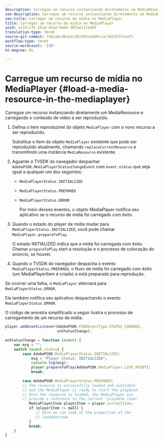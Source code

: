 ```yaml
---
description: Carregue um recurso instanciando diretamente um MediaResource e carregando o conteúdo de vídeo a ser reproduzido.
seo-description: Carregue um recurso instanciando diretamente um MediaResource e carregando o conteúdo de vídeo a ser reproduzido.
seo-title: Carregar um recurso de mídia no MediaPlayer
title: Carregar um recurso de mídia no MediaPlayer
uuid: ac31ccfe-161d-41a2-9a6e-38fae11ceab5
translation-type: tm+mt
source-git-commit: 7d61a6cd8cb2c381f85a19d9ccac3d235ffceaf1
workflow-type: tm+mt
source-wordcount: '210'
ht-degree: 0%

---
```



# Carregue um recurso de mídia no MediaPlayer {#load-a-media-resource-in-the-mediaplayer}

Carregue um recurso instanciando diretamente um MediaResource e carregando o conteúdo de vídeo a ser reproduzido.

1. Defina o item reproduzível do objeto `MediaPlayer` com o novo recurso a ser reproduzido.

   Substitua o item do objeto `MediaPlayer` existente que pode ser reproduzido atualmente, chamando `replaceCurrentResource` e transmitindo uma instância `MediaResource` existente.

1. Aguarde o TVSDK do navegador despachar `AdobePSDK.MediaPlayerStatusChangeEvent` com `event.status` que seja igual a qualquer um dos seguintes:

   * `MediaPlayerStatus.INITIALIZED`
   * `MediaPlayerStatus.PREPARED`
   * `MediaPlayerStatus.ERROR`

      Por meio desses eventos, o objeto MediaPlayer notifica seu aplicativo se o recurso de mídia foi carregado com êxito.

1. Quando o estado do player de mídia mudar para `MediaPlayerStatus.INITIALIZED`, você pode chamar `MediaPlayer.prepareToPlay`.

   O estado INITIALIZED indica que a mídia foi carregada com êxito. Chamar `prepareToPlay` start a resolução e o processo de colocação do anúncio, se houver.
1. Quando o TVSDK do navegador despacha o evento `MediaPlayerStatus.PREPARED`, o fluxo de mídia foi carregado com êxito (um MediaPlayerItem é criado) e está preparado para reprodução.

Se ocorrer uma falha, o `MediaPlayer` alternará para `MediaPlayerStatus.ERROR`.

Ele também notifica seu aplicativo despachando o evento `MediaPlayerStatus.ERROR`.

><!--<a id="example_3774607C6F08473282CF0CB7F3D82373"></a>-->


O código de amostra simplificado a seguir ilustra o processo de carregamento de um recurso de mídia:

```js
player.addEventListener(AdobePSDK.PSDKEventType.STATUS_CHANGED,  
                        onStatusChange); 
 
onStatusChange = function (event) { 
    var msg = ""; 
    switch (event.status) { 
        case AdobePSDK.MediaPlayerStatus.INITIALIZED: 
            msg = "Player Status: INITIALIZED"; 
            console.log(msg); 
            player.prepareToPlay(AdobePSDK.MediaPlayer.LIVE_POINT); 
            break; 
 
        case AdobePSDK.MediaPlayerStatus.PREPARED: 
        // The resource is successfully loaded and available 
        // and the MediaPlayer is ready to start the playback. 
        // Once the resource is loaded, the MediaPlayer can 
        // provide a reference to the current "playable item" 
           MediaPlayerItem playerItem = player.currentItem; 
           if (playerItem != null) {  
              // here we can look at the properties of the  
              // loadedstream 
           } 
           break; 
    } 
}
```
